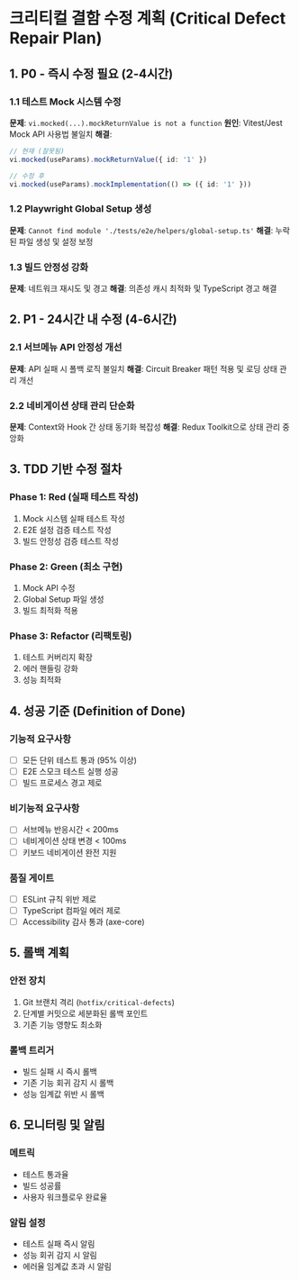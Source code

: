 # 크리티컬 결함 수정 계획 (Critical Defect Repair Plan)

## 1. P0 - 즉시 수정 필요 (2-4시간)

### 1.1 테스트 Mock 시스템 수정
**문제**: `vi.mocked(...).mockReturnValue is not a function`
**원인**: Vitest/Jest Mock API 사용법 불일치
**해결**: 
```typescript
// 현재 (잘못됨)
vi.mocked(useParams).mockReturnValue({ id: '1' })

// 수정 후
vi.mocked(useParams).mockImplementation(() => ({ id: '1' }))
```

### 1.2 Playwright Global Setup 생성
**문제**: `Cannot find module './tests/e2e/helpers/global-setup.ts'`
**해결**: 누락된 파일 생성 및 설정 보정

### 1.3 빌드 안정성 강화
**문제**: 네트워크 재시도 및 경고
**해결**: 의존성 캐시 최적화 및 TypeScript 경고 해결

## 2. P1 - 24시간 내 수정 (4-6시간)

### 2.1 서브메뉴 API 안정성 개선
**문제**: API 실패 시 폴백 로직 불일치
**해결**: Circuit Breaker 패턴 적용 및 로딩 상태 관리 개선

### 2.2 네비게이션 상태 관리 단순화
**문제**: Context와 Hook 간 상태 동기화 복잡성
**해결**: Redux Toolkit으로 상태 관리 중앙화

## 3. TDD 기반 수정 절차

### Phase 1: Red (실패 테스트 작성)
1. Mock 시스템 실패 테스트 작성
2. E2E 설정 검증 테스트 작성
3. 빌드 안정성 검증 테스트 작성

### Phase 2: Green (최소 구현)
1. Mock API 수정
2. Global Setup 파일 생성
3. 빌드 최적화 적용

### Phase 3: Refactor (리팩토링)
1. 테스트 커버리지 확장
2. 에러 핸들링 강화
3. 성능 최적화

## 4. 성공 기준 (Definition of Done)

### 기능적 요구사항
- [ ] 모든 단위 테스트 통과 (95% 이상)
- [ ] E2E 스모크 테스트 실행 성공
- [ ] 빌드 프로세스 경고 제로

### 비기능적 요구사항
- [ ] 서브메뉴 반응시간 < 200ms
- [ ] 네비게이션 상태 변경 < 100ms
- [ ] 키보드 네비게이션 완전 지원

### 품질 게이트
- [ ] ESLint 규칙 위반 제로
- [ ] TypeScript 컴파일 에러 제로
- [ ] Accessibility 감사 통과 (axe-core)

## 5. 롤백 계획

### 안전 장치
1. Git 브랜치 격리 (`hotfix/critical-defects`)
2. 단계별 커밋으로 세분화된 롤백 포인트
3. 기존 기능 영향도 최소화

### 롤백 트리거
- 빌드 실패 시 즉시 롤백
- 기존 기능 회귀 감지 시 롤백
- 성능 임계값 위반 시 롤백

## 6. 모니터링 및 알림

### 메트릭
- 테스트 통과율
- 빌드 성공률
- 사용자 워크플로우 완료율

### 알림 설정
- 테스트 실패 즉시 알림
- 성능 회귀 감지 시 알림
- 에러율 임계값 초과 시 알림